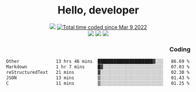 # <div align='center' >Hello, developer</div>

<div align='center'>
  <a ><img src="https://img.shields.io/badge/dynamic/json?url=https%3A%2F%2Fapi.swo.moe%2Fstats%2Fgithub%2FFree-Aaron-Li&query=count&color=181717&label=GitHub&labelColor=282c34&logo=github&suffix=+follows&cacheSeconds=3600"></a>
  <a href="https://wakatime.com/@fe40087f-8eae-48dc-9950-ad0633db1591"><img src="https://wakatime.com/badge/user/fe40087f-8eae-48dc-9950-ad0633db1591.svg" alt="Total time coded since Mar 9 2022" /></a>
</div>
<div align='center'>
  <a><img src="https://img.shields.io/badge/Rookie-blue?style=plastic&logo=c&logoColor=blue&labelColor=F5B7DB"></a>
  <a><img src="https://img.shields.io/badge/Rookie-blue?style=plastic&logo=c%2B%2B&logoColor=blue&labelColor=F5B7DB"></a> 
  <a><img src="https://img.shields.io/badge/Rookie-blue?style=plastic&logo=python&logoColor=blue&labelColor=F5B7DB"></a> 
</div>

<div align='right'>
  <h3>Coding</h3>
</div>

<!--START_SECTION:waka-->

```txt
Other              13 hrs 46 mins  █████████████████████▓░░░   86.69 %
Markdown           1 hr 7 mins     █▓░░░░░░░░░░░░░░░░░░░░░░░   07.03 %
reStructuredText   21 mins         ▓░░░░░░░░░░░░░░░░░░░░░░░░   02.30 %
JSON               13 mins         ▒░░░░░░░░░░░░░░░░░░░░░░░░   01.43 %
C                  11 mins         ▒░░░░░░░░░░░░░░░░░░░░░░░░   01.25 %
```

<!--END_SECTION:waka-->




